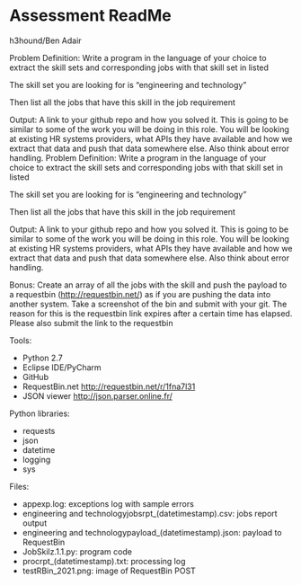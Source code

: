 # Assessment ReadMe
h3hound/Ben Adair

Problem Definition: Write a program in the language of your choice to extract the skill sets and corresponding jobs with that skill set in listed 

The skill set you are looking for is “engineering and technology”

Then list all the jobs that have this skill in the job requirement

Output: A link to your github repo and how you solved it. This is going to be similar to some of the work you will be doing in this role. You will be looking at existing HR systems providers, what APIs they have available and how we extract that data and push that data somewhere else. Also think about error handling. Problem Definition: Write a program in the language of your choice to extract the skill sets and corresponding jobs with that skill set in listed 

The skill set you are looking for is “engineering and technology”

Then list all the jobs that have this skill in the job requirement

Output: A link to your github repo and how you solved it. This is going to be similar to some of the work you will be doing in this role. You will be looking at existing HR systems providers, what APIs they have available and how we extract that data and push that data somewhere else. Also think about error handling. 

Bonus: Create an array of all the jobs with the skill and push the payload to a requestbin (http://requestbin.net/) as if you are pushing the data into another system. Take a screenshot of the bin and submit with your git. The reason for this is the requestbin link expires after a certain time has elapsed. Please also submit the link to the requestbin


Tools:
- Python 2.7
- Eclipse IDE/PyCharm
- GitHub
- RequestBin.net http://requestbin.net/r/1fna7l31
- JSON viewer http://json.parser.online.fr/

Python libraries:
- requests
- json
- datetime
- logging
- sys

Files:
- appexp.log: exceptions log with sample errors
- engineering and technologyjobsrpt_(datetimestamp).csv: jobs report output
- engineering and technologypayload_(datetimestamp).json: payload to RequestBin
- JobSkilz.1.1.py: program code
- procrpt_(datetimestamp).txt: processing log
- testRBin_2021.png: image of RequestBin POST




